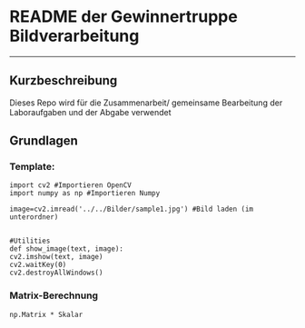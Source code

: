 # README der Gewinnertruppe Bildverarbeitung
---


## Kurzbeschreibung
Dieses Repo wird für die Zusammenarbeit/ gemeinsame Bearbeitung der Laboraufgaben und der Abgabe verwendet

## Grundlagen

### Template:
    import cv2 #Importieren OpenCV
    import numpy as np #Importieren Numpy

    image=cv2.imread('../../Bilder/sample1.jpg') #Bild laden (im unterordner)


    #Utilities 
    def show_image(text, image):
    cv2.imshow(text, image)
    cv2.waitKey(0)
    cv2.destroyAllWindows()

### Matrix-Berechnung
    np.Matrix * Skalar
